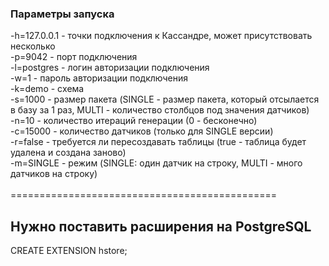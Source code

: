 ### Параметры запуска<br/>
-h=127.0.0.1 - точки подключения к Кассандре, может присутствовать несколько<br/>
-p=9042 - порт подключения<br/>
-l=postgres - логин авторизации подключения<br/>
-w=1 - пароль авторизации подключения<br/>
-k=demo - cхема <br/>
-s=1000 - размер пакета (SINGLE - размер пакета, который отсылается в базу за 1 раз, MULTI - количество столбцов под значения датчиков)<br/>
-n=10 - количество итераций генерации (0 - бесконечно)<br/>
-c=15000 - количество датчиков (только для SINGLE версии)<br/>
-r=false - требуется ли пересоздавать таблицы (true - таблица будет удалена и создана заново)<br/>
-m=SINGLE - режим (SINGLE: один датчик на строку, MULTI - много датчиков на строку)<br/>
<br/>
==============================================<br/>
## Нужно поставить расширения на PostgreSQL
CREATE EXTENSION hstore;